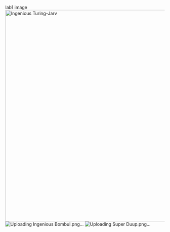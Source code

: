 lab1 image
<img width="1600" height="668" alt="Ingenious Turing-Jarv" src="https://github.com/user-attachments/assets/d8641703-6b94-461b-a703-1fba9780d8e6" />
![Uploading Ingenious Bombul.png…]()
![Uploading Super Duup.png…]()
